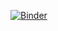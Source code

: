 [![Binder](https://mybinder.org/badge_logo.svg)](https://mybinder.org/v2/gh/jcherreram/reStart/HEAD)
